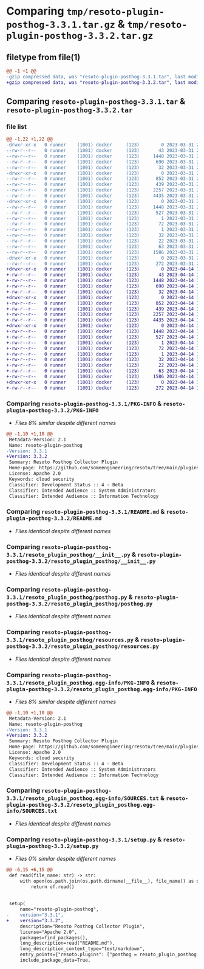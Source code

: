 # Comparing `tmp/resoto-plugin-posthog-3.3.1.tar.gz` & `tmp/resoto-plugin-posthog-3.3.2.tar.gz`

## filetype from file(1)

```diff
@@ -1 +1 @@
-gzip compressed data, was "resoto-plugin-posthog-3.3.1.tar", last modified: Fri Mar 31 23:52:52 2023, max compression
+gzip compressed data, was "resoto-plugin-posthog-3.3.2.tar", last modified: Fri Apr 14 16:13:54 2023, max compression
```

## Comparing `resoto-plugin-posthog-3.3.1.tar` & `resoto-plugin-posthog-3.3.2.tar`

### file list

```diff
@@ -1,22 +1,22 @@
-drwxr-xr-x   0 runner    (1001) docker     (123)        0 2023-03-31 23:52:52.794623 resoto-plugin-posthog-3.3.1/
--rw-r--r--   0 runner    (1001) docker     (123)       43 2023-03-31 23:51:11.000000 resoto-plugin-posthog-3.3.1/MANIFEST.in
--rw-r--r--   0 runner    (1001) docker     (123)     1448 2023-03-31 23:52:52.794623 resoto-plugin-posthog-3.3.1/PKG-INFO
--rw-r--r--   0 runner    (1001) docker     (123)      690 2023-03-31 23:51:11.000000 resoto-plugin-posthog-3.3.1/README.md
--rw-r--r--   0 runner    (1001) docker     (123)       32 2023-03-31 23:51:11.000000 resoto-plugin-posthog-3.3.1/requirements.txt
-drwxr-xr-x   0 runner    (1001) docker     (123)        0 2023-03-31 23:52:52.790623 resoto-plugin-posthog-3.3.1/resoto_plugin_posthog/
--rw-r--r--   0 runner    (1001) docker     (123)      852 2023-03-31 23:51:11.000000 resoto-plugin-posthog-3.3.1/resoto_plugin_posthog/__init__.py
--rw-r--r--   0 runner    (1001) docker     (123)      439 2023-03-31 23:51:11.000000 resoto-plugin-posthog-3.3.1/resoto_plugin_posthog/config.py
--rw-r--r--   0 runner    (1001) docker     (123)     2257 2023-03-31 23:51:11.000000 resoto-plugin-posthog-3.3.1/resoto_plugin_posthog/posthog.py
--rw-r--r--   0 runner    (1001) docker     (123)     4435 2023-03-31 23:51:11.000000 resoto-plugin-posthog-3.3.1/resoto_plugin_posthog/resources.py
-drwxr-xr-x   0 runner    (1001) docker     (123)        0 2023-03-31 23:52:52.794623 resoto-plugin-posthog-3.3.1/resoto_plugin_posthog.egg-info/
--rw-r--r--   0 runner    (1001) docker     (123)     1448 2023-03-31 23:52:52.000000 resoto-plugin-posthog-3.3.1/resoto_plugin_posthog.egg-info/PKG-INFO
--rw-r--r--   0 runner    (1001) docker     (123)      527 2023-03-31 23:52:52.000000 resoto-plugin-posthog-3.3.1/resoto_plugin_posthog.egg-info/SOURCES.txt
--rw-r--r--   0 runner    (1001) docker     (123)        1 2023-03-31 23:52:52.000000 resoto-plugin-posthog-3.3.1/resoto_plugin_posthog.egg-info/dependency_links.txt
--rw-r--r--   0 runner    (1001) docker     (123)       72 2023-03-31 23:52:52.000000 resoto-plugin-posthog-3.3.1/resoto_plugin_posthog.egg-info/entry_points.txt
--rw-r--r--   0 runner    (1001) docker     (123)        1 2023-03-31 23:52:52.000000 resoto-plugin-posthog-3.3.1/resoto_plugin_posthog.egg-info/not-zip-safe
--rw-r--r--   0 runner    (1001) docker     (123)       32 2023-03-31 23:52:52.000000 resoto-plugin-posthog-3.3.1/resoto_plugin_posthog.egg-info/requires.txt
--rw-r--r--   0 runner    (1001) docker     (123)       22 2023-03-31 23:52:52.000000 resoto-plugin-posthog-3.3.1/resoto_plugin_posthog.egg-info/top_level.txt
--rw-r--r--   0 runner    (1001) docker     (123)       63 2023-03-31 23:52:52.794623 resoto-plugin-posthog-3.3.1/setup.cfg
--rw-r--r--   0 runner    (1001) docker     (123)     1586 2023-03-31 23:51:11.000000 resoto-plugin-posthog-3.3.1/setup.py
-drwxr-xr-x   0 runner    (1001) docker     (123)        0 2023-03-31 23:52:52.794623 resoto-plugin-posthog-3.3.1/test/
--rw-r--r--   0 runner    (1001) docker     (123)      272 2023-03-31 23:51:11.000000 resoto-plugin-posthog-3.3.1/test/test_config.py
+drwxr-xr-x   0 runner    (1001) docker     (123)        0 2023-04-14 16:13:54.026393 resoto-plugin-posthog-3.3.2/
+-rw-r--r--   0 runner    (1001) docker     (123)       43 2023-04-14 16:12:14.000000 resoto-plugin-posthog-3.3.2/MANIFEST.in
+-rw-r--r--   0 runner    (1001) docker     (123)     1448 2023-04-14 16:13:54.026393 resoto-plugin-posthog-3.3.2/PKG-INFO
+-rw-r--r--   0 runner    (1001) docker     (123)      690 2023-04-14 16:12:14.000000 resoto-plugin-posthog-3.3.2/README.md
+-rw-r--r--   0 runner    (1001) docker     (123)       32 2023-04-14 16:12:14.000000 resoto-plugin-posthog-3.3.2/requirements.txt
+drwxr-xr-x   0 runner    (1001) docker     (123)        0 2023-04-14 16:13:54.026393 resoto-plugin-posthog-3.3.2/resoto_plugin_posthog/
+-rw-r--r--   0 runner    (1001) docker     (123)      852 2023-04-14 16:12:14.000000 resoto-plugin-posthog-3.3.2/resoto_plugin_posthog/__init__.py
+-rw-r--r--   0 runner    (1001) docker     (123)      439 2023-04-14 16:12:14.000000 resoto-plugin-posthog-3.3.2/resoto_plugin_posthog/config.py
+-rw-r--r--   0 runner    (1001) docker     (123)     2257 2023-04-14 16:12:14.000000 resoto-plugin-posthog-3.3.2/resoto_plugin_posthog/posthog.py
+-rw-r--r--   0 runner    (1001) docker     (123)     4435 2023-04-14 16:12:14.000000 resoto-plugin-posthog-3.3.2/resoto_plugin_posthog/resources.py
+drwxr-xr-x   0 runner    (1001) docker     (123)        0 2023-04-14 16:13:54.026393 resoto-plugin-posthog-3.3.2/resoto_plugin_posthog.egg-info/
+-rw-r--r--   0 runner    (1001) docker     (123)     1448 2023-04-14 16:13:54.000000 resoto-plugin-posthog-3.3.2/resoto_plugin_posthog.egg-info/PKG-INFO
+-rw-r--r--   0 runner    (1001) docker     (123)      527 2023-04-14 16:13:54.000000 resoto-plugin-posthog-3.3.2/resoto_plugin_posthog.egg-info/SOURCES.txt
+-rw-r--r--   0 runner    (1001) docker     (123)        1 2023-04-14 16:13:54.000000 resoto-plugin-posthog-3.3.2/resoto_plugin_posthog.egg-info/dependency_links.txt
+-rw-r--r--   0 runner    (1001) docker     (123)       72 2023-04-14 16:13:54.000000 resoto-plugin-posthog-3.3.2/resoto_plugin_posthog.egg-info/entry_points.txt
+-rw-r--r--   0 runner    (1001) docker     (123)        1 2023-04-14 16:13:54.000000 resoto-plugin-posthog-3.3.2/resoto_plugin_posthog.egg-info/not-zip-safe
+-rw-r--r--   0 runner    (1001) docker     (123)       32 2023-04-14 16:13:54.000000 resoto-plugin-posthog-3.3.2/resoto_plugin_posthog.egg-info/requires.txt
+-rw-r--r--   0 runner    (1001) docker     (123)       22 2023-04-14 16:13:54.000000 resoto-plugin-posthog-3.3.2/resoto_plugin_posthog.egg-info/top_level.txt
+-rw-r--r--   0 runner    (1001) docker     (123)       63 2023-04-14 16:13:54.030393 resoto-plugin-posthog-3.3.2/setup.cfg
+-rw-r--r--   0 runner    (1001) docker     (123)     1586 2023-04-14 16:12:14.000000 resoto-plugin-posthog-3.3.2/setup.py
+drwxr-xr-x   0 runner    (1001) docker     (123)        0 2023-04-14 16:13:54.026393 resoto-plugin-posthog-3.3.2/test/
+-rw-r--r--   0 runner    (1001) docker     (123)      272 2023-04-14 16:12:14.000000 resoto-plugin-posthog-3.3.2/test/test_config.py
```

### Comparing `resoto-plugin-posthog-3.3.1/PKG-INFO` & `resoto-plugin-posthog-3.3.2/PKG-INFO`

 * *Files 8% similar despite different names*

```diff
@@ -1,10 +1,10 @@
 Metadata-Version: 2.1
 Name: resoto-plugin-posthog
-Version: 3.3.1
+Version: 3.3.2
 Summary: Resoto Posthog Collector Plugin
 Home-page: https://github.com/someengineering/resoto/tree/main/plugins/posthog
 License: Apache 2.0
 Keywords: cloud security
 Classifier: Development Status :: 4 - Beta
 Classifier: Intended Audience :: System Administrators
 Classifier: Intended Audience :: Information Technology
```

### Comparing `resoto-plugin-posthog-3.3.1/README.md` & `resoto-plugin-posthog-3.3.2/README.md`

 * *Files identical despite different names*

### Comparing `resoto-plugin-posthog-3.3.1/resoto_plugin_posthog/__init__.py` & `resoto-plugin-posthog-3.3.2/resoto_plugin_posthog/__init__.py`

 * *Files identical despite different names*

### Comparing `resoto-plugin-posthog-3.3.1/resoto_plugin_posthog/posthog.py` & `resoto-plugin-posthog-3.3.2/resoto_plugin_posthog/posthog.py`

 * *Files identical despite different names*

### Comparing `resoto-plugin-posthog-3.3.1/resoto_plugin_posthog/resources.py` & `resoto-plugin-posthog-3.3.2/resoto_plugin_posthog/resources.py`

 * *Files identical despite different names*

### Comparing `resoto-plugin-posthog-3.3.1/resoto_plugin_posthog.egg-info/PKG-INFO` & `resoto-plugin-posthog-3.3.2/resoto_plugin_posthog.egg-info/PKG-INFO`

 * *Files 8% similar despite different names*

```diff
@@ -1,10 +1,10 @@
 Metadata-Version: 2.1
 Name: resoto-plugin-posthog
-Version: 3.3.1
+Version: 3.3.2
 Summary: Resoto Posthog Collector Plugin
 Home-page: https://github.com/someengineering/resoto/tree/main/plugins/posthog
 License: Apache 2.0
 Keywords: cloud security
 Classifier: Development Status :: 4 - Beta
 Classifier: Intended Audience :: System Administrators
 Classifier: Intended Audience :: Information Technology
```

### Comparing `resoto-plugin-posthog-3.3.1/resoto_plugin_posthog.egg-info/SOURCES.txt` & `resoto-plugin-posthog-3.3.2/resoto_plugin_posthog.egg-info/SOURCES.txt`

 * *Files identical despite different names*

### Comparing `resoto-plugin-posthog-3.3.1/setup.py` & `resoto-plugin-posthog-3.3.2/setup.py`

 * *Files 0% similar despite different names*

```diff
@@ -6,15 +6,15 @@
 def read(file_name: str) -> str:
     with open(os.path.join(os.path.dirname(__file__), file_name)) as of:
         return of.read()
 
 
 setup(
     name="resoto-plugin-posthog",
-    version="3.3.1",
+    version="3.3.2",
     description="Resoto Posthog Collector Plugin",
     license="Apache 2.0",
     packages=find_packages(),
     long_description=read("README.md"),
     long_description_content_type="text/markdown",
     entry_points={"resoto.plugins": ["posthog = resoto_plugin_posthog:PosthogCollectorPlugin"]},
     include_package_data=True,
```

